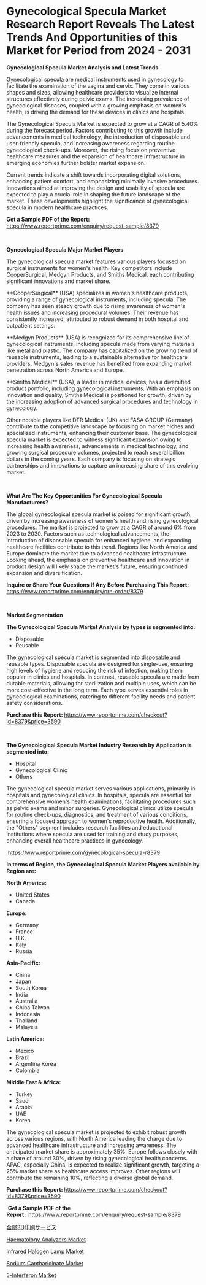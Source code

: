 <p><h1>Gynecological Specula Market Research Report Reveals The Latest Trends And Opportunities of this Market for Period from 2024 - 2031</h1></p><p><strong>Gynecological Specula Market Analysis and Latest Trends</strong></p>
<p><p>Gynecological specula are medical instruments used in gynecology to facilitate the examination of the vagina and cervix. They come in various shapes and sizes, allowing healthcare providers to visualize internal structures effectively during pelvic exams. The increasing prevalence of gynecological diseases, coupled with a growing emphasis on women's health, is driving the demand for these devices in clinics and hospitals.</p><p>The Gynecological Specula Market is expected to grow at a CAGR of 5.40% during the forecast period. Factors contributing to this growth include advancements in medical technology, the introduction of disposable and user-friendly specula, and increasing awareness regarding routine gynecological check-ups. Moreover, the rising focus on preventive healthcare measures and the expansion of healthcare infrastructure in emerging economies further bolster market expansion. </p><p>Current trends indicate a shift towards incorporating digital solutions, enhancing patient comfort, and emphasizing minimally invasive procedures. Innovations aimed at improving the design and usability of specula are expected to play a crucial role in shaping the future landscape of the market. These developments highlight the significance of gynecological specula in modern healthcare practices.</p></p>
<p><strong>Get a Sample PDF of the Report:&nbsp;</strong> <a href="https://www.reportprime.com/enquiry/request-sample/8379">https://www.reportprime.com/enquiry/request-sample/8379</a></p>
<p>&nbsp;</p>
<p><strong>Gynecological Specula Major Market Players</strong></p>
<p><p>The gynecological specula market features various players focused on surgical instruments for women's health. Key competitors include CooperSurgical, Medgyn Products, and Smiths Medical, each contributing significant innovations and market share.</p><p>**CooperSurgical** (USA) specializes in women's healthcare products, providing a range of gynecological instruments, including specula. The company has seen steady growth due to rising awareness of women's health issues and increasing procedural volumes. Their revenue has consistently increased, attributed to robust demand in both hospital and outpatient settings.</p><p>**Medgyn Products** (USA) is recognized for its comprehensive line of gynecological instruments, including specula made from varying materials like metal and plastic. The company has capitalized on the growing trend of reusable instruments, leading to a sustainable alternative for healthcare providers. Medgyn's sales revenue has benefited from expanding market penetration across North America and Europe.</p><p>**Smiths Medical** (USA), a leader in medical devices, has a diversified product portfolio, including gynecological instruments. With an emphasis on innovation and quality, Smiths Medical is positioned for growth, driven by the increasing adoption of advanced surgical procedures and technology in gynecology. </p><p>Other notable players like DTR Medical (UK) and FASA GROUP (Germany) contribute to the competitive landscape by focusing on market niches and specialized instruments, enhancing their customer base. The gynecological specula market is expected to witness significant expansion owing to increasing health awareness, advancements in medical technology, and growing surgical procedure volumes, projected to reach several billion dollars in the coming years. Each company is focusing on strategic partnerships and innovations to capture an increasing share of this evolving market.</p></p>
<p>&nbsp;</p>
<p><strong>What Are The Key Opportunities For Gynecological Specula Manufacturers?</strong></p>
<p><p>The global gynecological specula market is poised for significant growth, driven by increasing awareness of women's health and rising gynecological procedures. The market is projected to grow at a CAGR of around 6% from 2023 to 2030. Factors such as technological advancements, the introduction of disposable specula for enhanced hygiene, and expanding healthcare facilities contribute to this trend. Regions like North America and Europe dominate the market due to advanced healthcare infrastructure. Looking ahead, the emphasis on preventive healthcare and innovation in product design will likely shape the market's future, ensuring continued expansion and diversification.</p></p>
<p><strong>Inquire or Share Your Questions If Any Before Purchasing This Report:</strong> <a href="https://www.reportprime.com/enquiry/pre-order/8379">https://www.reportprime.com/enquiry/pre-order/8379</a></p>
<p>&nbsp;</p>
<p><strong>Market Segmentation</strong></p>
<p><strong>The Gynecological Specula Market Analysis by types is segmented into:</strong></p>
<p><ul><li>Disposable</li><li>Reusable</li></ul></p>
<p><p>The gynecological specula market is segmented into disposable and reusable types. Disposable specula are designed for single-use, ensuring high levels of hygiene and reducing the risk of infection, making them popular in clinics and hospitals. In contrast, reusable specula are made from durable materials, allowing for sterilization and multiple uses, which can be more cost-effective in the long term. Each type serves essential roles in gynecological examinations, catering to different facility needs and patient safety considerations.</p></p>
<p><strong>Purchase this Report:&nbsp;</strong><a href="https://www.reportprime.com/checkout?id=8379&price=3590">https://www.reportprime.com/checkout?id=8379&price=3590</a></p>
<p>&nbsp;</p>
<p><strong>The Gynecological Specula Market Industry Research by Application is segmented into:</strong></p>
<p><ul><li>Hospital</li><li>Gynecological Clinic</li><li>Others</li></ul></p>
<p><p>The gynecological specula market serves various applications, primarily in hospitals and gynecological clinics. In hospitals, specula are essential for comprehensive women's health examinations, facilitating procedures such as pelvic exams and minor surgeries. Gynecological clinics utilize specula for routine check-ups, diagnostics, and treatment of various conditions, ensuring a focused approach to women's reproductive health. Additionally, the "Others" segment includes research facilities and educational institutions where specula are used for training and study purposes, enhancing overall healthcare practices in gynecology.</p></p>
<p><a href="https://www.reportprime.com/gynecological-specula-r8379">&nbsp;https://www.reportprime.com/gynecological-specula-r8379</a></p>
<p><strong>In terms of Region, the Gynecological Specula Market Players available by Region are:</strong></p>
<p>
    <p> <strong> North America: </strong>
        <ul>
            <li>United States</li>
            <li>Canada</li>
        </ul>
        </p> 
    <p> <strong> Europe: </strong>
        <ul>
            <li>Germany</li>
            <li>France</li>
            <li>U.K.</li>
            <li>Italy</li>
            <li>Russia</li>
        </ul>
        </p> 
    <p> <strong> Asia-Pacific: </strong>
        <ul>
            <li>China</li>
            <li>Japan</li>
            <li>South Korea</li>
            <li>India</li>
            <li>Australia</li>
            <li>China Taiwan</li>
            <li>Indonesia</li>
            <li>Thailand</li>
            <li>Malaysia</li>
        </ul>
        </p> 
    <p> <strong> Latin America: </strong>
        <ul>
            <li>Mexico</li>
            <li>Brazil</li>
            <li>Argentina Korea</li>
            <li>Colombia</li>
        </ul>
        </p> 
    <p> <strong> Middle East & Africa: </strong>
        <ul>
            <li>Turkey</li>
            <li>Saudi</li>
            <li>Arabia</li>
            <li>UAE</li>
            <li>Korea</li>
        </ul>
    </p>
    </p>
<p><p>The gynecological specula market is projected to exhibit robust growth across various regions, with North America leading the charge due to advanced healthcare infrastructure and increasing awareness. The anticipated market share is approximately 35%. Europe follows closely with a share of around 30%, driven by rising gynecological health concerns. APAC, especially China, is expected to realize significant growth, targeting a 25% market share as healthcare access improves. Other regions will contribute the remaining 10%, reflecting a diverse global demand.</p></p>
<p><strong>Purchase this Report: </strong><a href="https://www.reportprime.com/checkout?id=8379&price=3590">https://www.reportprime.com/checkout?id=8379&price=3590</a></p>
<p>&nbsp;<strong>Get a Sample PDF of the Report:&nbsp;&nbsp;</strong><a href="https://www.reportprime.com/enquiry/request-sample/8379">https://www.reportprime.com/enquiry/request-sample/8379</a></p>
<p><strong></strong></p>
<p><p><a href="https://medium.com/@adfwe254/metal-3d-printing-service-market-%E3%81%AE%E3%82%B0%E3%83%AD%E3%83%BC%E3%83%90%E3%83%AB%E5%B8%82%E5%A0%B4%E6%A6%82%E8%A6%81%E3%81%AF-%E4%B8%96%E7%95%8C%E3%81%8A%E3%82%88%E3%81%B3%E4%B8%BB%E8%A6%81%E5%B8%82%E5%A0%B4%E3%81%AB%E3%81%8A%E3%81%91%E3%82%8B%E6%A5%AD%E7%95%8C%E3%81%AB%E5%BD%B1%E9%9F%BF%E3%82%92%E4%B8%8E%E3%81%88%E3%82%8B%E4%B8%BB%E8%A6%81%E3%81%AA%E3%83%88%E3%83%AC%E3%83%B3%E3%83%89%E3%81%AB%E3%81%A4%E3%81%84%E3%81%A6-%E7%8B%AC%E8%87%AA%E3%81%AE%E8%A6%96%E7%82%B9%E3%82%92%E6%8F%90%E4%BE%9B%E3%81%97%E3%81%BE%E3%81%99-84bd6d855700">金属3D印刷サービス</a></p><p><a href="https://github.com/MegiBogdani1953/Market-Research-Report-List-1/blob/main/haematology-analyzers-market.md">Haematology Analyzers Market</a></p><p><a href="https://www.linkedin.com/pulse/comprehensive-analysis-global-infrared-halogen-lamp-market-a5t3f?trackingId=zqsPmNADTx6Kqf9h0T%2FG8Q%3D%3D">Infrared Halogen Lamp Market</a></p><p><a href="https://issuu.com/reportprime-2/docs/sodium-cantharidinate-market-size-2_9c59dc79368458">Sodium Cantharidinate Market</a></p><p><a href="https://medium.com/@kartik.reportprime/%CE%B2-interferon-market-overview-regional-outlook-and-competitive-strategies-on-%CE%B2-interferon-market-dc6830f9ed55">β-Interferon Market</a></p></p>